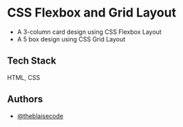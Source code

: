 
#  CSS Flexbox and Grid Layout


- A 3-column card design using CSS Flexbox Layout
- A 5 box design using CSS Grid Layout 


## Tech Stack

 HTML, CSS


## Authors

- [@theblaisecode](https://www.github.com/theblaisecode)

